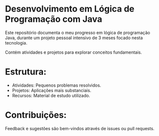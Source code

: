 # Desenvolvimento em Lógica de Programação com Java
Este repositório documenta o meu progresso em lógica de programação Java, durante um projeto pessoal intensivo de 3 meses focado nesta tecnologia.

Contém atividades e projetos para explorar conceitos fundamentais. 

# Estrutura:
* Atividades: Pequenos problemas resolvidos.
* Projetos: Aplicações mais substanciais.
* Recursos: Material de estudo utilizado.

# Contribuições:
Feedback e sugestões são bem-vindos através de issues ou pull requests.


